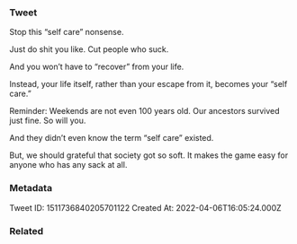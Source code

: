 ### Tweet
Stop this “self care” nonsense.

Just do shit you like.
Cut people who suck.

And you won’t have to “recover” from your life. 

Instead, your life itself, rather than your escape from it, becomes your “self care.”

Reminder: Weekends are not even 100 years old. Our ancestors survived just fine. So will you.

And they didn’t even know the term “self care” existed.

But, we should grateful that society got so soft. It makes the game easy for anyone who has any sack at all.

### Metadata
Tweet ID: 1511736840205701122
Created At: 2022-04-06T16:05:24.000Z

### Related

